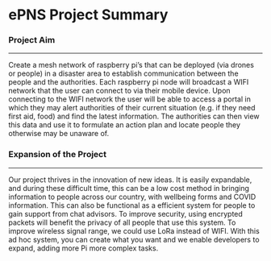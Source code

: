 # ePNS Project Summary

### Project Aim

---

Create a mesh network of raspberry pi’s that can be deployed (via drones or people) in a disaster area to establish communication between the people and the authorities. Each raspberry pi node will broadcast a WIFI network that the user can connect to via their mobile device. Upon connecting to the WIFI network the user will be able to access a portal in which they may alert authorities of their current situation (e.g. if they need first aid, food) and find the latest information. The authorities can then view this data and use it to formulate an action plan and locate people they otherwise may be unaware of.

### Expansion of the Project

---

Our project thrives in the innovation of new ideas. It is easily expandable, and during these difficult time, this can be a low cost method in bringing information to people across our country, with wellbeing forms and COVID information. This can also be functional as a efficient system for people to gain support from chat advisors. To improve security, using encrypted packets will benefit the privacy of all people that use this system. To improve wireless signal range, we could use LoRa instead of WIFI. With this ad hoc system, you can create what you want and we enable developers to expand, adding more Pi more complex tasks.